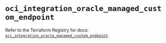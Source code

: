 # `oci_integration_oracle_managed_custom_endpoint`

Refer to the Terraform Registry for docs: [`oci_integration_oracle_managed_custom_endpoint`](https://registry.terraform.io/providers/oracle/oci/7.19.0/docs/resources/integration_oracle_managed_custom_endpoint).
